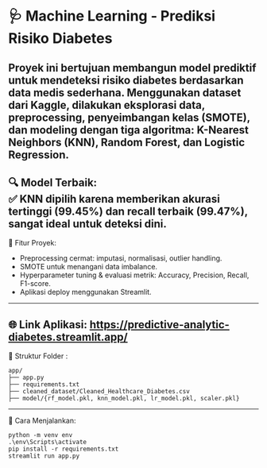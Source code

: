 # 🩺 Machine Learning - Prediksi Risiko Diabetes
Proyek ini bertujuan membangun model prediktif untuk mendeteksi risiko diabetes berdasarkan data medis sederhana. Menggunakan dataset dari Kaggle, dilakukan eksplorasi data, preprocessing, penyeimbangan kelas (SMOTE), dan modeling dengan tiga algoritma: K-Nearest Neighbors (KNN), Random Forest, dan Logistic Regression.
---
🔍 Model Terbaik:
<br>
✅ KNN dipilih karena memberikan akurasi tertinggi (99.45%) dan recall terbaik (99.47%), sangat ideal untuk deteksi dini.
---
🔧 Fitur Proyek:

- Preprocessing cermat: imputasi, normalisasi, outlier handling.
- SMOTE untuk menangani data imbalance.
- Hyperparameter tuning & evaluasi metrik: Accuracy, Precision, Recall, F1-score.
- Aplikasi deploy menggunakan Streamlit.
---
🌐 Link Aplikasi: https://predictive-analytic-diabetes.streamlit.app/
---
📂 Struktur Folder :
```
app/
├── app.py
├── requirements.txt
├── cleaned_dataset/Cleaned_Healthcare_Diabetes.csv
├── model/{rf_model.pkl, knn_model.pkl, lr_model.pkl, scaler.pkl}
```
---
📌 Cara Menjalankan:
```
python -m venv env
.\env\Scripts\activate
pip install -r requirements.txt
streamlit run app.py
```
